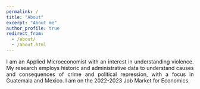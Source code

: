 ```yaml
---
permalink: /
title: "About"
excerpt: "About me"
author_profile: true
redirect_from: 
  - /about/
  - /about.html
---
```


<style>body {text-align: justify}</style>



I am an Applied Microeconomist with an interest in understanding violence. My research employs historic and administrative data to understand causes and consequences of crime and political repression, with a focus in Guatemala and Mexico. I am on the 2022-2023 Job Market for Economics. 

<style>body {text-align: justify}</style>


<!--Here is my [CV.](Gustavo.pdf)<-->

<!-- <a href="galbuquerque.github.io/files/Gustavo.pdf" target="_blank">PDF.</a> -->


